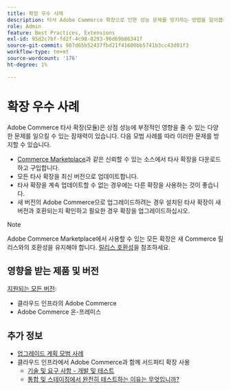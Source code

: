 ```yaml
---
title: 확장 우수 사례
description: 타사 Adobe Commerce 확장으로 인한 성능 문제를 방지하는 방법을 알아봅니다.
role: Admin
feature: Best Practices, Extensions
exl-id: 95d2c7bf-fd2f-4c98-8293-96d69b86341f
source-git-commit: 987d65b52437fbd21f41600bb5741b3cc43d01f3
workflow-type: tm+mt
source-wordcount: '176'
ht-degree: 1%

---
```


# 확장 우수 사례

Adobe Commerce 타사 확장(모듈)은 상점 성능에 부정적인 영향을 줄 수 있는 다양한 문제를 일으킬 수 있는 잠재력이 있습니다. 다음 모범 사례를 따라 이러한 문제를 방지할 수 있습니다.

- [Commerce Marketplace](https://marketplace.magento.com/extensions.html)과 같은 신뢰할 수 있는 소스에서 타사 확장을 다운로드하고 구입합니다.
- 모든 타사 확장을 최신 버전으로 업데이트합니다.
- 타사 확장을 계속 업데이트할 수 없는 경우에는 다른 확장을 사용하는 것이 좋습니다.
- 새 버전의 Adobe Commerce으로 업그레이드하려는 경우 설치된 타사 확장이 새 버전과 호환되는지 확인하고 필요한 경우 확장을 업그레이드하십시오.

>[!NOTE]
>
> Adobe Commerce Marketplace에서 사용할 수 있는 모든 확장은 새 Commerce 릴리스와의 호환성을 유지해야 합니다. [릴리스 호환성](https://developer.adobe.com/commerce/marketplace/guides/sellers/compatibility/releases/)을 참조하세요.

## 영향을 받는 제품 및 버전

[지원되는 모든 버전](../../../release/versions.md):

- 클라우드 인프라의 Adobe Commerce
- Adobe Commerce 온-프레미스

## 추가 정보

- [업그레이드 계획 모범 사례](../../../upgrade/prepare/best-practices.md)
- 클라우드 인프라에서 Adobe Commerce과 함께 서드파티 확장 사용
   - [기술 및 요구 사항 - 개발 및 테스트](https://experienceleague.adobe.com/en/docs/commerce-cloud-service/user-guide/develop/overview#cloud-req-devtest)
   - [통합 및 스테이징에서 완전히 테스트하는 이유는 무엇입니까?](https://experienceleague.adobe.com/en/docs/commerce-cloud-service/user-guide/launch/overview#why-test-fully-in-integration-staging-and-production)

